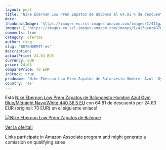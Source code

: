 ```yaml
---
layout: post
title: 'Nike Ebernon Low Prem Zapatos de Balonce al 64.81 % de descuento'
date: 
thumbnailImage: 'https://images-eu.ssl-images-amazon.com/images/I/413gzuz4O7L._SL200_.jpg'
images: [ 'https://images-eu.ssl-images-amazon.com/images/I/413gzuz4O7L._SL200_.jpg' ]
comments: true
category: ofertas
author: ring
slug: 'B078HGRMTT-es'
description:
actualPrice: 24.63 EUR
currency: EUR
price: 24.63
comparePrice: 70 EUR
inStock: true
prodname: 'Nike Ebernon Low Prem Zapatos de Baloncesto Hombre  Azul  Gym Blue/Midnight Navy/White 440   38.5 EU'
country: 'es'
---
```


Está [Nike Ebernon Low Prem Zapatos de Baloncesto Hombre  Azul  Gym Blue/Midnight Navy/White 440   38.5 EU](https://www.amazon.es/dp/B078HGRMTT/?tag=tolees-21) con 64.81 de descuento por 24.63 EUR (original: 70 EUR) en el siguiente enlace!

[![Nike Ebernon Low Prem Zapatos de Balonce](https://images-eu.ssl-images-amazon.com/images/I/413gzuz4O7L._SL200_.jpg)](https://www.amazon.es/dp/B078HGRMTT/?tag=tolees-21)

[Ver la oferta!!](https://www.amazon.es/dp/B078HGRMTT/?tag=tolees-21)

Links participate in Amazon Associate program and might generate a comission on qualifying sales


